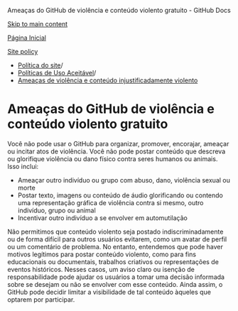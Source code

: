 Ameaças do GitHub de violência e conteúdo violento gratuito - GitHub Docs

[Skip to main content](#main-content)

[Página Inicial](/pt)

[Site policy](/pt/site-policy)

* [Política do site](/pt/site-policy)/
* [Políticas de Uso Aceitável](/pt/site-policy/acceptable-use-policies)/
* [Ameaças de violência e conteúdo injustificadamente violento](/pt/site-policy/acceptable-use-policies/github-threats-of-violence-and-gratuitously-violent-content)

Ameaças do GitHub de violência e conteúdo violento gratuito
==========

Você não pode usar o GitHub para organizar, promover, encorajar, ameaçar ou incitar atos de violência. Você não pode postar conteúdo que descreva ou glorifique violência ou dano físico contra seres humanos ou animais. Isso inclui:

* Ameaçar outro indivíduo ou grupo com abuso, dano, violência sexual ou morte
* Postar texto, imagens ou conteúdo de áudio glorificando ou contendo uma representação gráfica de violência contra si mesmo, outro indivíduo, grupo ou animal
* Incentivar outro indivíduo a se envolver em automutilação

Não permitimos que conteúdo violento seja postado indiscriminadamente ou de forma difícil para outros usuários evitarem, como um avatar de perfil ou um comentário de problema. No entanto, entendemos que pode haver motivos legítimos para postar conteúdo violento, como para fins educacionais ou documentais, trabalhos criativos ou representações de eventos históricos. Nesses casos, um aviso claro ou isenção de responsabilidade pode ajudar os usuários a tomar uma decisão informada sobre se desejam ou não se envolver com esse conteúdo. Ainda assim, o GitHub pode decidir limitar a visibilidade de tal conteúdo àqueles que optarem por participar.
